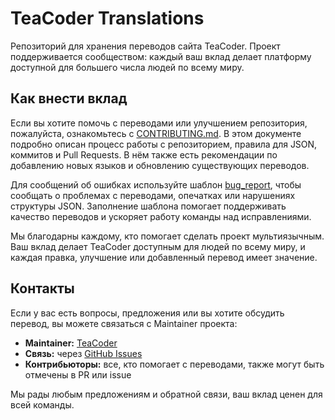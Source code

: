 # TeaCoder Translations

Репозиторий для хранения переводов сайта TeaCoder. Проект поддерживается сообществом: каждый ваш вклад делает платформу доступной для большего числа людей по всему миру.

## Как внести вклад

Если вы хотите помочь с переводами или улучшением репозитория, пожалуйста, ознакомьтесь с [CONTRIBUTING.md](./CONTRIBUTING.md). В этом документе подробно описан процесс работы с репозиторием, правила для JSON, коммитов и Pull Requests. В нём также есть рекомендации по добавлению новых языков и обновлению существующих переводов.

Для сообщений об ошибках используйте шаблон [bug_report](.github/ISSUE_TEMPLATE/bug_report.md), чтобы сообщать о проблемах с переводами, опечатках или нарушениях структуры JSON. Заполнение шаблона помогает поддерживать качество переводов и ускоряет работу команды над исправлениями.

Мы благодарны каждому, кто помогает сделать проект мультиязычным. Ваш вклад делает TeaCoder доступным для людей по всему миру, и каждая правка, улучшение или добавленный перевод имеет значение.

## Контакты

Если у вас есть вопросы, предложения или вы хотите обсудить перевод, вы можете связаться с Maintainer проекта:

-   **Maintainer:** [TeaCoder](https://github.com/TeaCoder52)
-   **Связь:** через [GitHub Issues](https://github.com/teacoder-team/translations/issues)
-   **Контрибьюторы:** все, кто помогает с переводами, также могут быть отмечены в PR или issue

Мы рады любым предложениям и обратной связи, ваш вклад ценен для всей команды.
